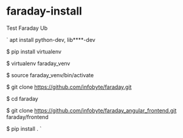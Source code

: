 # faraday-install
Test Faraday Ub

`
apt install python-dev, lib****-dev

$ pip install virtualenv

$ virtualenv faraday_venv

$ source faraday_venv/bin/activate

$ git clone https://github.com/infobyte/faraday.git

$ cd faraday

$ git clone https://github.com/infobyte/faraday_angular_frontend.git faraday/frontend

$ pip install .
`

